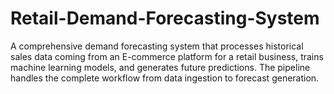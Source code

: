 # Retail-Demand-Forecasting-System
A comprehensive demand forecasting system that processes historical sales data coming from an E-commerce platform for a retail business, trains machine learning models, and generates future predictions. The pipeline handles the complete workflow from data ingestion to forecast generation.
